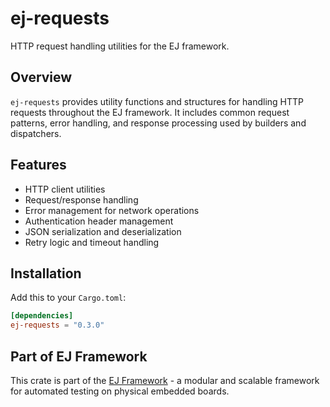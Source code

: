 # ej-requests

HTTP request handling utilities for the EJ framework.

## Overview

`ej-requests` provides utility functions and structures for handling HTTP requests throughout the EJ framework. It includes common request patterns, error handling, and response processing used by builders and dispatchers.

## Features

- HTTP client utilities
- Request/response handling
- Error management for network operations
- Authentication header management
- JSON serialization and deserialization
- Retry logic and timeout handling

## Installation

Add this to your `Cargo.toml`:

```toml
[dependencies]
ej-requests = "0.3.0"
```

## Part of EJ Framework

This crate is part of the [EJ Framework](https://github.com/embj-org/ej) - a modular and scalable framework for automated testing on physical embedded boards.
